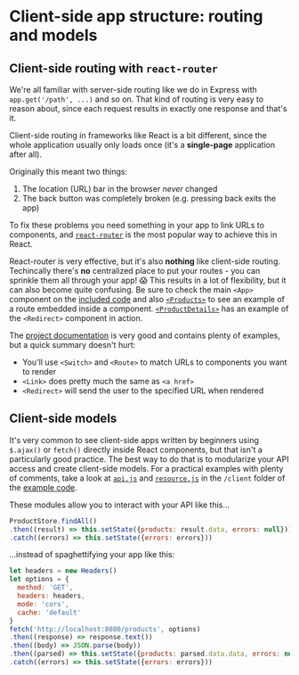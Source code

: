 # Client-side app structure: routing and models

## Client-side routing with `react-router`

We're all familiar with server-side routing like we do in Express with `app.get('/path', ...)` and so on. That kind of routing is very easy to reason about, since each request results in exactly one response and that's it.

Client-side routing in frameworks like React is a bit different, since the whole application usually only loads once (it's a **single-page** application after all).

Originally this meant two things:

1. The location (URL) bar in the browser _never_ changed
2. The back button was completely broken (e.g. pressing back exits the app)

To fix these problems you need something in your app to link URLs to components, and [`react-router`](https://reacttraining.com/react-router/web/guides/philosophy) is the most popular way to achieve this in React.

React-router is very effective, but it's also **nothing** like client-side routing. Techincally there's **no** centralized place to put your routes - you can sprinkle them all through your app! 😱 This results in a lot of flexibility, but it can also become quite confusing. Be sure to check the main `<App>` component on the [included code]('code/client/src/components/App.jsx') and also [`<Products>`](code/client/src/components/Products.jsx) to see an example of a route embedded inside a component. [`<ProductDetails>`](code/client/src/components/ProductDetails.jsx) has an example of the `<Redirect>` component in action.

The [project documentation](https://reacttraining.com/react-router/web/guides/quick-start) is very good and contains plenty of examples, but a quick summary doesn't hurt:

* You'll use `<Switch>` and `<Route>` to match URLs to components you want to render
* `<Link>` does pretty much the same as `<a href>`
* `<Redirect>` will send the user to the specified URL when rendered

## Client-side models

It's very common to see client-side apps written by beginners using `$.ajax()` or `fetch()` directly inside React components, but that isn't a particularly good practice. The best way to do that is to modularize your API access and create client-side models. For a practical examples with plenty of comments, take a look at [`api.js`](code/client/src/models/api.js) and [`resource.js`](code/client/src/models/resource.js) in the `/client` folder of the [example code](code).

These modules allow you to interact with your API like this...

```js
ProductStore.findAll()
.then((result) => this.setState({products: result.data, errors: null}))
.catch((errors) => this.setState({errors: errors}))
```

...instead of spaghettifying your app like this:

```js
let headers = new Headers()
let options = {
  method: 'GET',
  headers: headers,
  mode: 'cors',
  cache: 'default'
}
fetch('http://localhost:8080/products', options)
.then((response) => response.text())
.then((body) => JSON.parse(body))
.then((parsed) => this.setState({products: parsed.data.data, errors: null}))
.catch((errors) => this.setState({errors: errors}))
```
